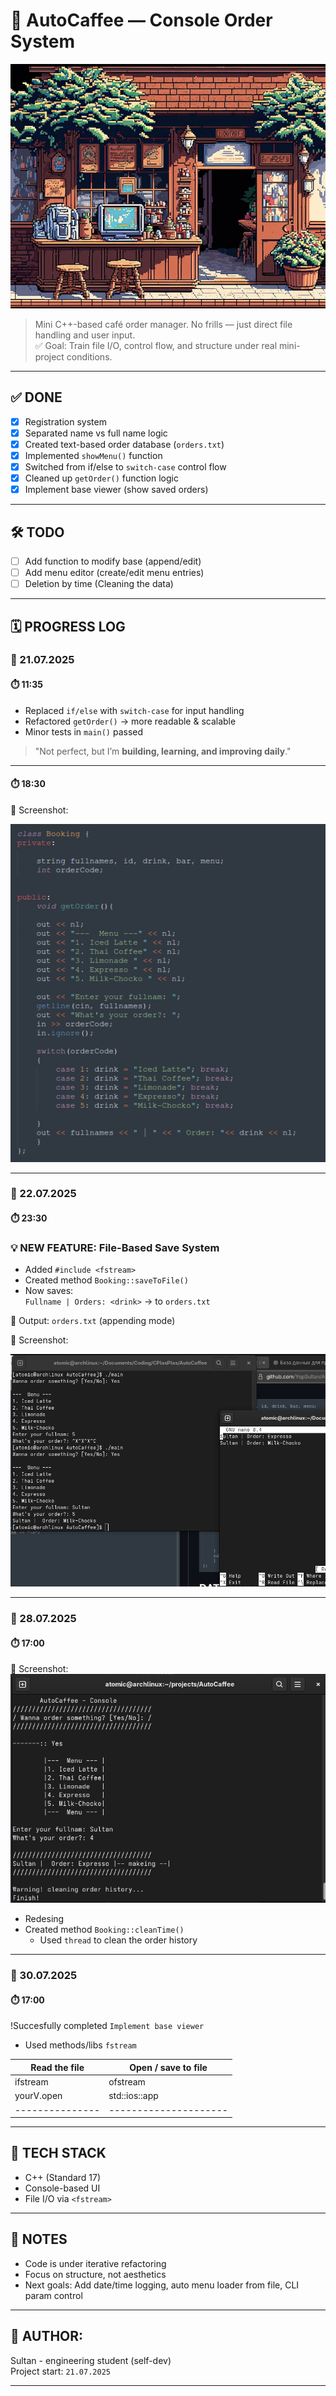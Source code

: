 # 🚀 AutoCaffee — Console Order System

![Preview](assets/screen_03.png)

> Mini C++-based café order manager. No frills — just direct file handling and user input.  
> ✅ Goal: Train file I/O, control flow, and structure under real mini-project conditions.

---

## ✅ DONE

- [x] Registration system
- [x] Separated name vs full name logic
- [x] Created text-based order database (`orders.txt`)
- [x] Implemented `showMenu()` function
- [x] Switched from if/else to `switch-case` control flow
- [x] Cleaned up `getOrder()` function logic
- [x] Implement base viewer (show saved orders)

---

## 🛠️ TODO

- [ ] Add function to modify base (append/edit)
- [ ] Add menu editor (create/edit menu entries)
- [ ] Deletion by time (Cleaning the data)
---

## 🗓️ PROGRESS LOG

### 📅 21.07.2025

#### ⏱️ 11:35
- Replaced `if/else` with `switch-case` for input handling
- Refactored `getOrder()` → more readable & scalable
- Minor tests in `main()` passed

> "Not perfect, but I’m **building, learning, and improving daily**."

---

#### ⏱️ 18:30  
📸 Screenshot:

![Preview](assets/screen_01.png)

---

### 📅 22.07.2025

#### ⏱️ 23:30

### 💡 NEW FEATURE: File-Based Save System
- Added `#include <fstream>`
- Created method `Booking::saveToFile()`  
- Now saves:  
  `Fullname | Orders: <drink>` → to `orders.txt`

📂 Output: `orders.txt` (appending mode)

📸 Screenshot:

![Preview2](assets/screen_02.png)

---

### 📅 28.07.2025

#### ⏱️ 17:00
📸 Screenshot:
![Preview3](assets/screen_04.png)
- Redesing
- Created method `Booking::cleanTime()`
	- Used `thread` to clean the order history 

---

### 📅 30.07.2025

#### ⏱️ 17:00

!Succesfully completed `Implement base viewer`

- Used methods/libs `fstream`

| Read the file | Open / save to file |
|---------------|---------------------|
| ifstream      | ofstream            | 
| yourV.open    | std::ios::app       |
|---------------|---------------------|








---
## 🧠 TECH STACK

- C++ (Standard 17)
- Console-based UI
- File I/O via `<fstream>`

---

## 💬 NOTES
- Code is under iterative refactoring
- Focus on structure, not aesthetics
- Next goals: Add date/time logging, auto menu loader from file, CLI param control

---

## 📌 AUTHOR:  
Sultan - engineering student (self-dev)  
Project start: `21.07.2025`

---

